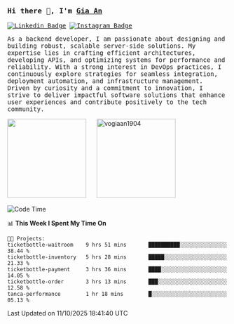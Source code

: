### <samp>Hi there 👋, I'm <a href="https://www.linkedin.com/in/vogiaan1904/" target="_blank">Gia An</a></samp>

<samp> [![Linkedin Badge](https://img.shields.io/badge/-LinkedIn-0e76a8?style=flat-square&logo=Linkedin&logoColor=white)](https://linkedin.com/in/vogiaan1904)
[![Instagram Badge](https://img.shields.io/badge/-Instagram-e4405f?style=flat-square&logo=Instagram&logoColor=white)](https://instagram.com/_.ja.ann_/) </samp> 

<samp>As a backend developer, I am passionate about designing and building robust, scalable server-side solutions. My expertise lies in crafting efficient architectures, developing APIs, and optimizing systems for performance and reliability. With a strong interest in DevOps practices, I continuously explore strategies for seamless integration, deployment automation, and infrastructure management. Driven by curiosity and a commitment to innovation, I strive to deliver impactful software solutions that enhance user experiences and contribute positively to the tech community.</samp>



<div>
  <img height="180em" src="https://github-readme-stats.vercel.app/api/top-langs/?username=vogiaan1904&show_icons=true&hide_border=true&layout=compact&langs_count=10&theme=transparent&include_orgs=true"/>
  &nbsp;&nbsp;&nbsp;&nbsp;
  <img height="180em" src="https://github-readme-stats.vercel.app/api?username=vogiaan1904&show_icons=true&hide_border=true&&count_private=true&include_all_commits=true&theme=transparent&locale=en" alt="vogiaan1904" />
</div>






<!--START_SECTION:waka-->
![Code Time](http://img.shields.io/badge/Code%20Time-1%2C507%20hrs%2027%20mins-blue)

📊 **This Week I Spent My Time On** 

```text
🐱‍💻 Projects: 
ticketbottle-waitroom    9 hrs 51 mins       ██████████░░░░░░░░░░░░░░░   38.44 % 
ticketbottle-inventory   5 hrs 28 mins       █████░░░░░░░░░░░░░░░░░░░░   21.33 % 
ticketbottle-payment     3 hrs 36 mins       ████░░░░░░░░░░░░░░░░░░░░░   14.05 % 
ticketbottle-order       3 hrs 13 mins       ███░░░░░░░░░░░░░░░░░░░░░░   12.58 % 
tanca-performance        1 hr 18 mins        █░░░░░░░░░░░░░░░░░░░░░░░░   05.13 % 
```


 Last Updated on 11/10/2025 18:41:40 UTC
<!--END_SECTION:waka-->
